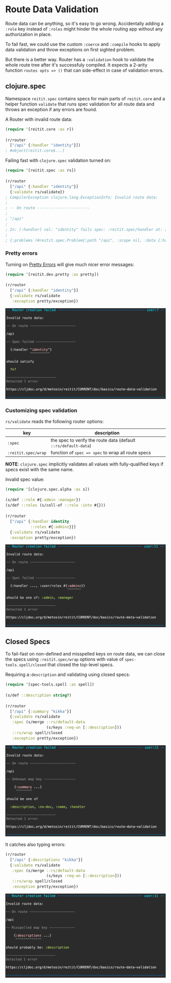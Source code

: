 # Route Data Validation

Route data can be anything, so it's easy to go wrong. Accidentally adding a `:role` key instead of `:roles` might hinder the whole routing app without any authorization in place.

To fail fast, we could use the custom `:coerce` and `:compile` hooks to apply data validation and throw exceptions on first sighted problem.

But there is a better way. Router has a `:validation` hook to validate the whole route tree after it's successfuly compiled. It expects a 2-arity function `routes opts => ()` that can side-effect in case of validation errors.

## clojure.spec

Namespace `reitit.spec` contains specs for main parts of `reitit.core` and a helper function `validate` that runs spec validation for all route data and throws an exception if any errors are found.

A Router with invalid route data:

```clj
(require '[reitit.core :as r])

(r/router
  ["/api" {:handler "identity"}])
; #object[reitit.core$...]
```

Failing fast with `clojure.spec` validation turned on:

```clj
(require '[reitit.spec :as rs])

(r/router
  ["/api" {:handler "identity"}]
  {:validate rs/validate})
; CompilerException clojure.lang.ExceptionInfo: Invalid route data:
;
; -- On route -----------------------
;
; "/api"
;
; In: [:handler] val: "identity" fails spec: :reitit.spec/handler at: [:handler] predicate: fn?
;
; {:problems (#reitit.spec.Problem{:path "/api", :scope nil, :data {:handler "identity"}, :spec :reitit.spec/default-data, :problems #:clojure.spec.alpha{:problems ({:path [:handler], :pred clojure.core/fn?, :val "identity", :via [:reitit.spec/default-data :reitit.spec/handler], :in [:handler]}), :spec :reitit.spec/default-data, :value {:handler "identity"}}})}, compiling: ...

```

### Pretty errors

Turning on [Pretty Errors](error_messages.md#pretty-errors) will give much nicer error messages:

```clj
(require '[reitit.dev.pretty :as pretty])

(r/router
  ["/api" {:handler "identity"}]
  {:validate rs/validate
   :exception pretty/exception})
```

![Pretty error](../images/pretty-error.png)

### Customizing spec validation

`rs/validate` reads the following router options:

  | key                 | description |
  | --------------------|-------------|
  | `:spec`             | the spec to verify the route data (default `::rs/default-data`)
  | `:reitit.spec/wrap` | function of `spec => spec` to wrap all route specs

**NOTE**: `clojure.spec` implicitly validates all values with fully-qualified keys if specs exist with the same name.

Invalid spec value:

```clj
(require '[clojure.spec.alpha :as s])

(s/def ::role #{:admin :manager})
(s/def ::roles (s/coll-of ::role :into #{}))

(r/router
  ["/api" {:handler identity
           ::roles #{:adminz}}]
  {:validate rs/validate
  :exception pretty/exception})
```

![Invalid Role Error](../images/invalid_roles.png)

## Closed Specs

To fail-fast on non-defined and misspelled keys on route data, we can close the specs using `:reitit.spec/wrap` options with value of `spec-tools.spell/closed` that closed the top-level specs.

Requiring a`:description` and validating using closed specs:

```clj
(require '[spec-tools.spell :as spell])

(s/def ::description string?)

(r/router
  ["/api" {:summary "kikka"}]
  {:validate rs/validate
   :spec (s/merge ::rs/default-data
                  (s/keys :req-un [::description]))
   ::rs/wrap spell/closed
   :exception pretty/exception})
```

![Closed Spec error](../images/closed-spec1.png)

It catches also typing errors:

```clj
(r/router
  ["/api" {:descriptionz "kikka"}]
  {:validate rs/validate
   :spec (s/merge ::rs/default-data
                  (s/keys :req-un [::description]))
   ::rs/wrap spell/closed
   :exception pretty/exception})
```

![Closed Spec error](../images/closed-spec2.png)


